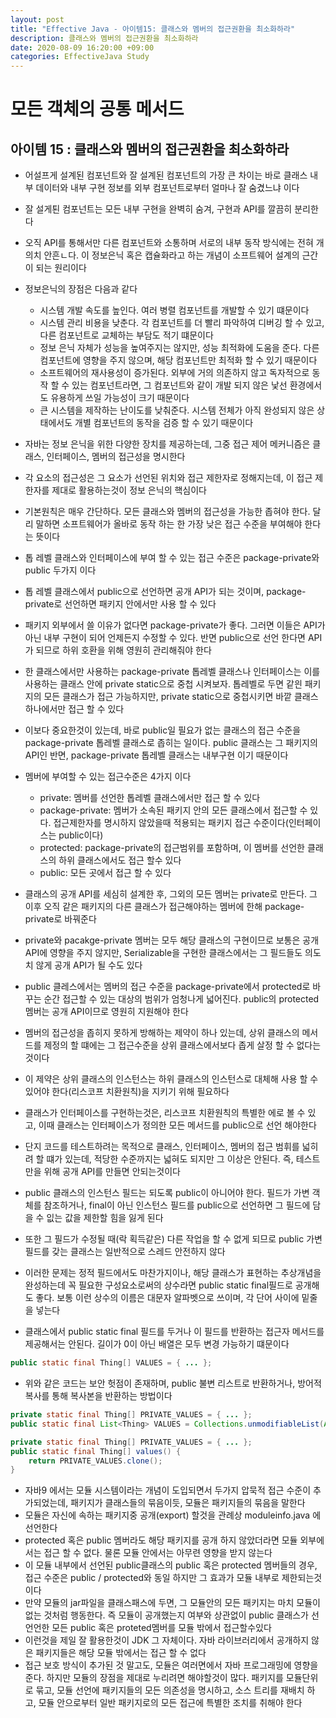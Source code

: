 ```yaml
---
layout: post
title: "Effective Java - 아이템15: 클래스와 멤버의 접근권환을 최소화하라"
description: 클래스와 멤버의 접근권환을 최소화하라
date: 2020-08-09 16:20:00 +09:00
categories: EffectiveJava Study
---
```



# 모든 객체의 공통 메서드

## 아이템 15 : 클래스와 멤버의 접근권환을 최소화하라

- 어설프게 설계된 컴포넌트와 잘 설계된 컴포넌트의 가장 큰 차이는 바로 클래스 내부 데이터와 내부 구현 정보를 외부 컴포넌트로부터 얼마나 잘 숨겼느냐 이다
- 잘 설게퇸 컴포넌트는 모든 내부 구현을 완벽히 숨겨, 구현과 API를 깔끔히 분리한다
- 오직 API를 통해서만 다른 컴포넌트와 소통하며 서로의 내부 동작 방식에는 전혀 개의치 안흔ㄴ다. 이 정보은닉 혹은 캡슐화라고 하는 개념이 소프트웨어 설계의 근간이 되는 원리이다
- 정보은닉의 장점은 다음과 같다
    * 시스템 개발 속도를 높인다. 여러 병렬 컴포넌트를 개발할 수 있기 떄문이다
    * 시스템 관리 비용을 낮춘다. 각 컴포넌트를 더 빨리 파악하여 디버깅 할 수 있고, 다른 컴포넌트로 교체하는 부담도 적기 떄문이다
    * 정보 은닉 자체가 성능을 높여주지는 않지만, 성능 최적화에 도움을 준다. 다른 컴포넌트에 영향을 주지 않으며, 해당 컴포넌트만 최적화 할 수 있기 때문이다
    * 소프트웨어의 재사용성이 증가된다. 외부에 거의 의존하지 않고 독자적으로 동작 할 수 있는 컴포넌트라면, 그 컴포넌트와 같이 개발 되지 않은 낯선 환경에서도 유용하게 쓰일 가능성이 크기 때문이다
    * 큰 시스템을 제작하는 난이도를 낮춰준다. 시스템 전체가 아직 완성되지 않은 상태에서도 개별 컴포넌트의 동작을 검증 할 수 있기 때문이다

- 자바는 정보 은닉을 위한 다양한 장치를 제공하는데, 그중 접근 제어 메커니즘은 클래스, 인터페이스, 멤버의 접근성을 명시한다
- 각 요소의 접근성은 그 요소가 선언된 위치와 접근 제한자로 정해지는데, 이 접근 제한자를 제대로 활용하는것이 정보 은닉의 핵심이다
- 기본원칙은 매우 간단하다. 모든 클래스와 멤버의 접근성을 가능한 좁혀야 한다. 달리 말하면 소프트웨어가 올바로 동작 하는 한 가장 낮은 접근 수준을 부여해야 한다는 뜻이다
- 톱 레벨 클래스와 인터페이스에 부여 할 수 있는 접근 수준은 package-private와 public 두가지 이다
- 톱 레벨 클래스에서 public으로 선언하면 공개 API가 되는 것이며, package-private로 선언하면 패키지 안에서만 사용 할 수 있다
- 패키지 외부에서 쓸 이유가 없다면 package-private가 좋다. 그러면 이들은 API가 아닌 내부 구현이 되어 언제든지 수정할 수 있다. 반면 public으로 선언 한다면 API가 되므로 하위 호환을 위해 영원히 관리해줘야 한다
- 한 클래스에서만 사용하는 package-private 톱레벨 클래스나 인터페이스는 이를 사용하는 클래스 안에 private static으로 중첩 시켜보자. 톱레벨로 두면 같읜 패키지의 모든 클래스가 접근 가능하지만,
private static으로 중첩시키면 바깥 클래스 하나에서만 접근 할 수 있다
- 이보다 중요한것이 있는데, 바로 public일 필요가 없는 클래스의 접근 수준을 package-private 톱레벨 클래스로 좁히는 일이다. public 클래스는 그 패키지의 API인 반면, package-private 톱레벨 클래스는 내부구현 이기 때문이다
- 멤버에 부여할 수 있는 접근수준은 4가지 이다
    * private: 멤버를 선언한 톱레벨 클래스에서만 접근 할 수 있다
    * package-private: 멤버가 소속된 패키지 안의 모든 클래스에서 접근할 수 있다. 접근제한자를 명시하지 않았을때 적용되는 패키지 접근 수준이다(인터페이스는 public이다)
    * protected: package-private의 접근범위를 포함하며, 이 멤버를 선언한 클래스의 하위 클래스에서도 접근 할수 있다
    * public: 모든 곳에서 접근 할 수 있다

- 클래스의 공개 API를 세심히 설계한 후, 그외의 모든 멤버는 private로 만든다. 그 이후 오직 같은 패키지의 다른 클래스가 접근해야하는 멤버에 한해 package-private로 바꿔준다
- private와 pacakge-private 멤버는 모두 해당 클래스의 구현이므로 보통은 공개 API에 영향을 주지 않지만, Serializable을 구현한 클래스에서는 그 필드들도 의도치 않게 공개 API가 될 수도 있다
- public 클레스에서는 멤버의 접근 수준을 package-private에서 protected로 바꾸는 순간 접근할 수 있는 대상의 범위가 엄청나게 넓어진다. public의 protected멤버는 공개 API이므로 영원히 지원해야 한다
- 멤버의 접근성을 좁히지 못하게 방해하는 제약이 하나 있는데, 상위 클래스의 메서드를 제정의 할 떄에는 그 접근수준을 상위 클래스에서보다 좁게 살정 할 수 없다는 것이다
- 이 제약은 상위 클래스의 인스턴스는 하위 클래스의 인스턴스로 대체해 사용 할 수 있어야 한다(리스코프 치환원칙)을 지키기 위해 필요하다
- 클래스가 인터페이스를 구현하는것은, 리스코프 치환원칙의 특별한 에로 볼 수 있고, 이때 클래스는 인터페이스가 정의한 모든 메서드를 public으로 선언 해야한다
- 단지 코드를 테스트하려는 목적으로 클래스, 인터페이스, 멤버의 접근 범휘를 넓히려 할 떄가 있는데, 적당한 수준까지는 넓혀도 되지만 그 이상은 안된다. 즉, 테스트 만을 위해 공개 API를 만들면 안되는것이다
- public 클래스의 인스턴스 필드는 되도록 public이 아니어야 한다. 필드가 가변 객체를 참조하거나, final이 아닌 인스턴스 필드를 public으로 선언하면 그 필드에 담을 수 잆는 값을 제한할 힘을 잃게 된다
- 또한 그 필드가 수정될 때(락 획득같은) 다른 작업을 할 수 없게 되므로 public 가변필드를 갖는 클래스는 일반적으로 스레드 안전하지 않다
- 이러한 문제는 정적 필드에서도 마찬가지이나, 해당 클래스가 표현하는 추상개념을 완성하는데 꼭 필요한 구성요소로써의 상수라면 public static final필드로 공개해도 좋다.
보통 이런 상수의 이름은 대문자 알파벳으로 쓰이며, 각 단어 사이에 밑줄을 넣는다
- 클래스에서 public static final 필드를 두거나 이 필드를 반환하는 접근자 메서드를 제공해서는 안된다. 길이가 0이 아닌 배열은 모두 변경 가능하기 떄문이다

```java
public static final Thing[] VALUES = { ... };
```

- 위와 같은 코드는 보안 헛점이 존재하며, public 불변 리스트로 반환하거나, 방어적 복사를 통해 복사본을 반환하는 방법이다

```java
private static final Thing[] PRIVATE_VALUES = { ... };
public static final List<Thing> VALUES = Collections.unmodifiableList(Arrays.asList(PRIVATE_VALUES));

private static final Thing[] PRIVATE_VALUES = { ... };
public static final Thing[] values() {
    return PRIVATE_VALUES.clone();
}
```

- 자바9 에서는 모듈 시스템이라는 개념이 도입되면서 두가지 압묵적 접근 수준이 추가되었는데, 패키지가 클래스들의 묶음이듯, 모듈은 패키지들의 묶음을 말한다
- 모듈은 자신에 속하는 패키지중 공개(export) 할것을 관례상 moduleinfo.java 에 선언한다
- protected 혹은 public 멤버라도 해당 패키지를 공개 하지 않았더라면 모듈 외부에서는 접근 할 수 없다. 물론 모듈 안에서는 아무련 영향을 받지 않는다
- 이 모듈 내부에서 선언된 public클래스의 public 혹은 protected 멤버들의 경우, 접근 수준은 public / protected와 동일 하지만 그 효과가 모듈 내부로 제한되는것이다
- 만약 모듈의 jar파일을 클래스패스에 두면, 그 모듈안의 모든 패키지는 마치 모듈이 없는 것처럼 행동한다. 즉 모듈이 공개했는지 여부와 상관없이 public 클래스가 선언언한 모든 public 혹은 proteted멤버를 모듈 밖에서 접근할수있다
- 이런것을 제일 잘 활용한것이 JDK 그 자체이다. 자바 라이브러리에서 공개하지 않은 패키지들은 해당 모듈 밖에서는 접근 할 수 없다
- 접근 보호 방식이 추가된 것 말고도, 모듈은 여러면에서 자바 프로그래밍에 영향을 준다. 하지만 모듈의 장점을 제대로 누리려면 해야할것이 많다. 패키지를 모듈단위로 묶고, 모듈 선언에 패키지들의 모든 의존성을 명시하고,
소스 트리를 재배치 하고, 모듈 안으로부터 일반 패키지로의 모든 접근에 특별한 조치를 취해야 한다  
